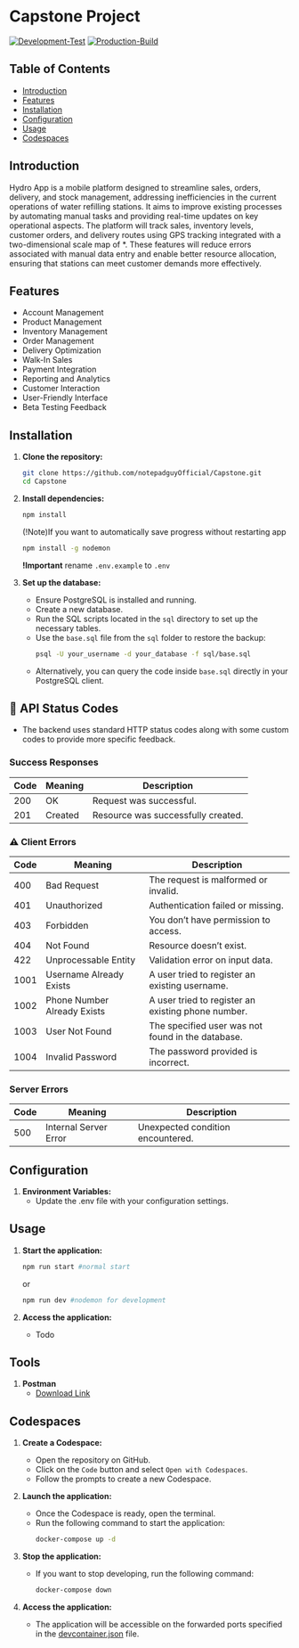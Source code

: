 # Capstone Project

[![Development-Test](https://github.com/notepadguyOfficial/Capstone-Main/actions/workflows/test.yml/badge.svg?branch=development)](https://github.com/notepadguyOfficial/Capstone-Main/actions/workflows/test.yml?query=branch%3Adevelopment)
[![Production-Build](https://github.com/notepadguyOfficial/Capstone-Main/actions/workflows/production.yml/badge.svg?branch=main)](https://github.com/notepadguyOfficial/Capstone-Main/actions/workflows/production.yml?query=branch%3Amain)


## Table of Contents

- [Introduction](#introduction)
- [Features](#features)
- [Installation](#installation)
- [Configuration](#configuration)
- [Usage](#usage)
- [Codespaces](#codespaces)

## Introduction

Hydro App is a mobile platform designed to streamline sales, orders, delivery, and stock management, addressing inefficiencies in the current operations of water refilling stations. It aims to improve existing processes by automating manual tasks and providing real-time updates on key operational aspects. The platform will track sales, inventory levels, customer orders, and delivery routes using GPS tracking integrated with a two-dimensional scale map of *. These features will reduce errors associated with manual data entry and enable better resource allocation, ensuring that stations can meet customer demands more effectively.

## Features

- Account Management
- Product Management
- Inventory Management
- Order Management
- Delivery Optimization
- Walk-In Sales
- Payment Integration
- Reporting and Analytics
- Customer Interaction
- User-Friendly Interface
- Beta Testing Feedback

## Installation

1. **Clone the repository:**

   ```bash
   git clone https://github.com/notepadguyOfficial/Capstone.git
   cd Capstone
   ```

2. **Install dependencies:**

    ```bash
    npm install
    ```

    (!Note)If you want to automatically save progress without restarting app
    ```bash
    npm install -g nodemon
    ```

    **!Important** rename `.env.example` to `.env`

3. **Set up the database:**
    - Ensure PostgreSQL is installed and running.
    - Create a new database.
    - Run the SQL scripts located in the `sql` directory to set up the necessary tables.
    - Use the `base.sql` file from the `sql` folder to restore the backup:
      ```bash
      psql -U your_username -d your_database -f sql/base.sql
      ```
    - Alternatively, you can query the code inside `base.sql` directly in your PostgreSQL client.

## 📘 API Status Codes
- The backend uses standard HTTP status codes along with some custom codes to provide more specific feedback.

### Success Responses

| Code | Meaning | Description |
|------|---------|-------------|
| 200  | OK      | Request was successful. |
| 201  | Created | Resource was successfully created. |

### ⚠️ Client Errors

| Code | Meaning                     | Description |
|------|-----------------------------|-------------|
| 400  | Bad Request                 | The request is malformed or invalid. |
| 401  | Unauthorized                | Authentication failed or missing. |
| 403  | Forbidden                   | You don’t have permission to access. |
| 404  | Not Found                   | Resource doesn’t exist. |
| 422  | Unprocessable Entity        | Validation error on input data. |
| 1001 | Username Already Exists     | A user tried to register an existing username. |
| 1002 | Phone Number Already Exists | A user tried to register an existing phone number. |
| 1003 | User Not Found              | The specified user was not found in the database. |
| 1004 | Invalid Password            | The password provided is incorrect. |

### Server Errors

| Code | Meaning               | Description                                |
|------|------------------------|--------------------------------------------|
| 500  | Internal Server Error | Unexpected condition encountered.          |

## Configuration

1. **Environment Variables:**
    - Update the .env file with your configuration settings.

## Usage

1. **Start the application:**
    ```bash
    npm run start #normal start
    ```
    or
    ```bash
    npm run dev #nodemon for development
    ```

2. **Access the application:**
    - Todo

## Tools
1. **Postman**
    - [Download Link](https://dl.pstmn.io/download/latest/win64)

## Codespaces

1. **Create a Codespace:**
   - Open the repository on GitHub.
   - Click on the `Code` button and select `Open with Codespaces`.
   - Follow the prompts to create a new Codespace.

2. **Launch the application:**
   - Once the Codespace is ready, open the terminal.
   - Run the following command to start the application:
     ```bash
     docker-compose up -d
     ```

3. **Stop the application:**
   - If you want to stop developing, run the following command:
     ```bash
     docker-compose down
     ```

4. **Access the application:**
   - The application will be accessible on the forwarded ports specified in the [devcontainer.json](http://_vscodecontentref_/1) file.